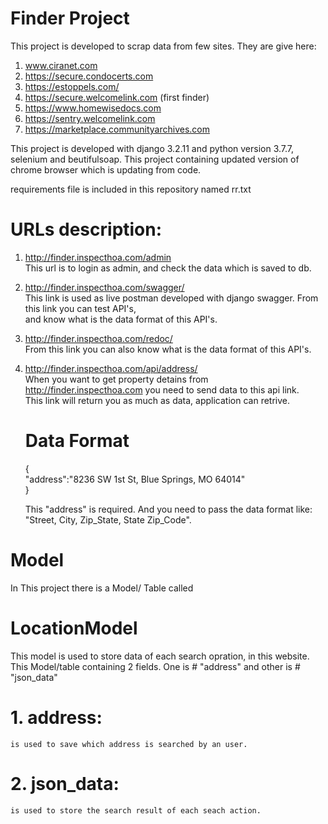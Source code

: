 # Finder Project

This project is developed to scrap data from few sites. They are give here:
1. www.ciranet.com
2. https://secure.condocerts.com
3. https://estoppels.com/
4. https://secure.welcomelink.com (first finder)
5. https://www.homewisedocs.com
6. https://sentry.welcomelink.com
7. https://marketplace.communityarchives.com

This project is developed with django 3.2.11 and python version 3.7.7, selenium and beutifulsoap. 
This project containing updated version of chrome browser which is updating from code.

requirements file is included in this repository named rr.txt

# URLs description:
1. http://finder.inspecthoa.com/admin <br> 
  This url is to login as admin, and check the data which is saved to db.
2. http://finder.inspecthoa.com/swagger/ <br> 
  This link is used as live postman developed with django swagger. From this link you can test API's, <br> 
  and know what is the data format of this API's. 
3. http://finder.inspecthoa.com/redoc/ <br> 
   From this link you can also know what is the data format of this API's.
4. http://finder.inspecthoa.com/api/address/ <br>
   When you want to get property detains from http://finder.inspecthoa.com you need to send data to this api link. <br>
   This link will return you as much as data, application can retrive.
   
   # Data Format 
   { <br>
    "address":"8236 SW 1st St, Blue Springs, MO 64014"  <br>
   }
   
   This "address" is required. And you need to pass the data format like: "Street, City, Zip_State, State Zip_Code".
  
# Model 
In This project there is a Model/ Table called 
# LocationModel <br>
This model is used to store data of each search opration, in this website. <br> 
This Model/table containing 2 fields. One is # "address"
and other is # "json_data"
  # 1. address: <br>
    is used to save which address is searched by an user.
  # 2. json_data: <br> 
    is used to store the search result of each seach action. 
